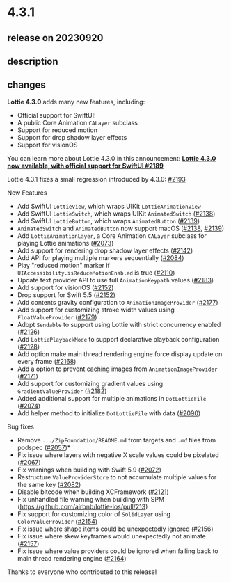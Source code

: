 # 4.3.1

## release on 20230920

## description

## changes

<strong>Lottie 4.3.0</strong> adds many new features, including:

* Official support for SwiftUI!
* A public Core Animation <code>CALayer</code> subclass
* Support for reduced motion
* Support for drop shadow layer effects
* Support for visionOS

You can learn more about Lottie 4.3.0 in this announcement: <strong><a href="https://github.com/airbnb/lottie-ios/discussions/2189" data-hovercard-type="discussion" data-hovercard-url="/airbnb/lottie-ios/discussions/2189/hovercard">Lottie 4.3.0 now available, with official support for SwiftUI #2189</a></strong>

Lottie 4.3.1 fixes a small regression introduced by 4.3.0: <a class="issue-link js-issue-link" data-error-text="Failed to load title" data-id="1899785235" data-permission-text="Title is private" data-url="https://github.com/airbnb/lottie-ios/issues/2193" data-hovercard-type="issue" data-hovercard-url="/airbnb/lottie-ios/issues/2193/hovercard" href="https://github.com/airbnb/lottie-ios/issues/2193">#2193</a>

New Features

* Add SwiftUI <code>LottieView</code>, which wraps UIKit <code>LottieAnimationView</code>
* Add SwiftUI <code>LottieSwitch</code>, which wraps UIKit <code>AnimatedSwitch</code> (<a class="issue-link js-issue-link" data-error-text="Failed to load title" data-id="1847470386" data-permission-text="Title is private" data-url="https://github.com/airbnb/lottie-ios/issues/2138" data-hovercard-type="pull_request" data-hovercard-url="/airbnb/lottie-ios/pull/2138/hovercard" href="https://github.com/airbnb/lottie-ios/pull/2138">#2138</a>)
* Add SwiftUI <code>LottieButton</code>, which wraps <code>AnimatedButton</code> (<a class="issue-link js-issue-link" data-error-text="Failed to load title" data-id="1850655650" data-permission-text="Title is private" data-url="https://github.com/airbnb/lottie-ios/issues/2139" data-hovercard-type="pull_request" data-hovercard-url="/airbnb/lottie-ios/pull/2139/hovercard" href="https://github.com/airbnb/lottie-ios/pull/2139">#2139</a>)
* <code>AnimatedSwitch</code> and <code>AnimatedButton</code> now support macOS (<a class="issue-link js-issue-link" data-error-text="Failed to load title" data-id="1847470386" data-permission-text="Title is private" data-url="https://github.com/airbnb/lottie-ios/issues/2138" data-hovercard-type="pull_request" data-hovercard-url="/airbnb/lottie-ios/pull/2138/hovercard" href="https://github.com/airbnb/lottie-ios/pull/2138">#2138</a>, <a class="issue-link js-issue-link" data-error-text="Failed to load title" data-id="1850655650" data-permission-text="Title is private" data-url="https://github.com/airbnb/lottie-ios/issues/2139" data-hovercard-type="pull_request" data-hovercard-url="/airbnb/lottie-ios/pull/2139/hovercard" href="https://github.com/airbnb/lottie-ios/pull/2139">#2139</a>)
* Add <code>LottieAnimationLayer</code>, a Core Animation <code>CALayer</code> subclass for playing Lottie animations (<a class="issue-link js-issue-link" data-error-text="Failed to load title" data-id="1744611989" data-permission-text="Title is private" data-url="https://github.com/airbnb/lottie-ios/issues/2073" data-hovercard-type="pull_request" data-hovercard-url="/airbnb/lottie-ios/pull/2073/hovercard" href="https://github.com/airbnb/lottie-ios/pull/2073">#2073</a>)
* Add support for rendering drop shadow layer effects (<a class="issue-link js-issue-link" data-error-text="Failed to load title" data-id="1852218167" data-permission-text="Title is private" data-url="https://github.com/airbnb/lottie-ios/issues/2142" data-hovercard-type="pull_request" data-hovercard-url="/airbnb/lottie-ios/pull/2142/hovercard" href="https://github.com/airbnb/lottie-ios/pull/2142">#2142</a>)
* Add API for playing multiple markers sequentially (<a class="issue-link js-issue-link" data-error-text="Failed to load title" data-id="1770119416" data-permission-text="Title is private" data-url="https://github.com/airbnb/lottie-ios/issues/2084" data-hovercard-type="pull_request" data-hovercard-url="/airbnb/lottie-ios/pull/2084/hovercard" href="https://github.com/airbnb/lottie-ios/pull/2084">#2084</a>)
* Play "reduced motion" marker if <code>UIAccessibility.isReduceMotionEnabled</code> is true (<a class="issue-link js-issue-link" data-error-text="Failed to load title" data-id="1805551258" data-permission-text="Title is private" data-url="https://github.com/airbnb/lottie-ios/issues/2110" data-hovercard-type="pull_request" data-hovercard-url="/airbnb/lottie-ios/pull/2110/hovercard" href="https://github.com/airbnb/lottie-ios/pull/2110">#2110</a>)
* Update text provider API to use full <code>AnimationKeypath</code> values (<a class="issue-link js-issue-link" data-error-text="Failed to load title" data-id="1893399766" data-permission-text="Title is private" data-url="https://github.com/airbnb/lottie-ios/issues/2183" data-hovercard-type="pull_request" data-hovercard-url="/airbnb/lottie-ios/pull/2183/hovercard" href="https://github.com/airbnb/lottie-ios/pull/2183">#2183</a>)
* Add support for visionOS (<a class="issue-link js-issue-link" data-error-text="Failed to load title" data-id="1863719453" data-permission-text="Title is private" data-url="https://github.com/airbnb/lottie-ios/issues/2152" data-hovercard-type="pull_request" data-hovercard-url="/airbnb/lottie-ios/pull/2152/hovercard" href="https://github.com/airbnb/lottie-ios/pull/2152">#2152</a>)
* Drop support for Swift 5.5 (<a class="issue-link js-issue-link" data-error-text="Failed to load title" data-id="1863719453" data-permission-text="Title is private" data-url="https://github.com/airbnb/lottie-ios/issues/2152" data-hovercard-type="pull_request" data-hovercard-url="/airbnb/lottie-ios/pull/2152/hovercard" href="https://github.com/airbnb/lottie-ios/pull/2152">#2152</a>)
* Add contents gravity configuration to <code>AnimationImageProvider</code> (<a class="issue-link js-issue-link" data-error-text="Failed to load title" data-id="1890974080" data-permission-text="Title is private" data-url="https://github.com/airbnb/lottie-ios/issues/2177" data-hovercard-type="pull_request" data-hovercard-url="/airbnb/lottie-ios/pull/2177/hovercard" href="https://github.com/airbnb/lottie-ios/pull/2177">#2177</a>)
* Add support for customizing stroke width values using <code>FloatValueProvider</code> (<a class="issue-link js-issue-link" data-error-text="Failed to load title" data-id="1892996164" data-permission-text="Title is private" data-url="https://github.com/airbnb/lottie-ios/issues/2179" data-hovercard-type="pull_request" data-hovercard-url="/airbnb/lottie-ios/pull/2179/hovercard" href="https://github.com/airbnb/lottie-ios/pull/2179">#2179</a>)
* Adopt <code>Sendable</code> to support using Lottie with strict concurrency enabled (<a class="issue-link js-issue-link" data-error-text="Failed to load title" data-id="1833758582" data-permission-text="Title is private" data-url="https://github.com/airbnb/lottie-ios/issues/2126" data-hovercard-type="pull_request" data-hovercard-url="/airbnb/lottie-ios/pull/2126/hovercard" href="https://github.com/airbnb/lottie-ios/pull/2126">#2126</a>)
* Add <code>LottiePlaybackMode</code> to support declarative playback configuration (<a class="issue-link js-issue-link" data-error-text="Failed to load title" data-id="1835763051" data-permission-text="Title is private" data-url="https://github.com/airbnb/lottie-ios/issues/2128" data-hovercard-type="pull_request" data-hovercard-url="/airbnb/lottie-ios/pull/2128/hovercard" href="https://github.com/airbnb/lottie-ios/pull/2128">#2128</a>)
* Add option make main thread rendering engine force display update on every frame (<a class="issue-link js-issue-link" data-error-text="Failed to load title" data-id="1874468998" data-permission-text="Title is private" data-url="https://github.com/airbnb/lottie-ios/issues/2168" data-hovercard-type="pull_request" data-hovercard-url="/airbnb/lottie-ios/pull/2168/hovercard" href="https://github.com/airbnb/lottie-ios/pull/2168">#2168</a>)
* Add a option to prevent caching images from <code>AnimationImageProvider</code> (<a class="issue-link js-issue-link" data-error-text="Failed to load title" data-id="1885666048" data-permission-text="Title is private" data-url="https://github.com/airbnb/lottie-ios/issues/2171" data-hovercard-type="pull_request" data-hovercard-url="/airbnb/lottie-ios/pull/2171/hovercard" href="https://github.com/airbnb/lottie-ios/pull/2171">#2171</a>)
* Add support for customizing gradient values using <code>GradientValueProvider</code> (<a class="issue-link js-issue-link" data-error-text="Failed to load title" data-id="1893061516" data-permission-text="Title is private" data-url="https://github.com/airbnb/lottie-ios/issues/2182" data-hovercard-type="pull_request" data-hovercard-url="/airbnb/lottie-ios/pull/2182/hovercard" href="https://github.com/airbnb/lottie-ios/pull/2182">#2182</a>)
* Added additional support for multiple animations in <code>DotLottieFile</code> (<a class="issue-link js-issue-link" data-error-text="Failed to load title" data-id="1750023916" data-permission-text="Title is private" data-url="https://github.com/airbnb/lottie-ios/issues/2074" data-hovercard-type="pull_request" data-hovercard-url="/airbnb/lottie-ios/pull/2074/hovercard" href="https://github.com/airbnb/lottie-ios/pull/2074">#2074</a>)
* Add helper method to initialize <code>DotLottieFile</code> with data (<a class="issue-link js-issue-link" data-error-text="Failed to load title" data-id="1774972529" data-permission-text="Title is private" data-url="https://github.com/airbnb/lottie-ios/issues/2090" data-hovercard-type="pull_request" data-hovercard-url="/airbnb/lottie-ios/pull/2090/hovercard" href="https://github.com/airbnb/lottie-ios/pull/2090">#2090</a>)

Bug fixes

* Remove <code>.../ZipFoundation/README.md</code> from targets and <code>*.md*</code> files from podspec (<a class="issue-link js-issue-link" data-error-text="Failed to load title" data-id="1695706375" data-permission-text="Title is private" data-url="https://github.com/airbnb/lottie-ios/issues/2057" data-hovercard-type="pull_request" data-hovercard-url="/airbnb/lottie-ios/pull/2057/hovercard" href="https://github.com/airbnb/lottie-ios/pull/2057">#2057</a>)*
* Fix issue where layers with negative X scale values could be pixelated (<a class="issue-link js-issue-link" data-error-text="Failed to load title" data-id="1712773566" data-permission-text="Title is private" data-url="https://github.com/airbnb/lottie-ios/issues/2067" data-hovercard-type="pull_request" data-hovercard-url="/airbnb/lottie-ios/pull/2067/hovercard" href="https://github.com/airbnb/lottie-ios/pull/2067">#2067</a>)
* Fix warnings when building with Swift 5.9 (<a class="issue-link js-issue-link" data-error-text="Failed to load title" data-id="1742850273" data-permission-text="Title is private" data-url="https://github.com/airbnb/lottie-ios/issues/2072" data-hovercard-type="pull_request" data-hovercard-url="/airbnb/lottie-ios/pull/2072/hovercard" href="https://github.com/airbnb/lottie-ios/pull/2072">#2072</a>)
* Restructure <code>ValueProviderStore</code> to not accumulate multiple values for the same key (<a class="issue-link js-issue-link" data-error-text="Failed to load title" data-id="1768081382" data-permission-text="Title is private" data-url="https://github.com/airbnb/lottie-ios/issues/2082" data-hovercard-type="pull_request" data-hovercard-url="/airbnb/lottie-ios/pull/2082/hovercard" href="https://github.com/airbnb/lottie-ios/pull/2082">#2082</a>)
* Disable bitcode when building XCFramework (<a class="issue-link js-issue-link" data-error-text="Failed to load title" data-id="1824956770" data-permission-text="Title is private" data-url="https://github.com/airbnb/lottie-ios/issues/2121" data-hovercard-type="pull_request" data-hovercard-url="/airbnb/lottie-ios/pull/2121/hovercard" href="https://github.com/airbnb/lottie-ios/pull/2121">#2121</a>)
* Fix unhandled file warning when building with SPM (<a href="https://github.com/airbnb/lottie-ios/pull/2132" data-hovercard-type="pull_request" data-hovercard-url="/airbnb/lottie-ios/pull/2132/hovercard">https://github.com/airbnb/lottie-ios/pull/213</a>)
* Fix support for customizing color of <code>SolidLayer</code> using <code>ColorValueProvider</code> (<a class="issue-link js-issue-link" data-error-text="Failed to load title" data-id="1865724089" data-permission-text="Title is private" data-url="https://github.com/airbnb/lottie-ios/issues/2154" data-hovercard-type="pull_request" data-hovercard-url="/airbnb/lottie-ios/pull/2154/hovercard" href="https://github.com/airbnb/lottie-ios/pull/2154">#2154</a>)
* Fix issue where shape items could be unexpectedly ignored (<a class="issue-link js-issue-link" data-error-text="Failed to load title" data-id="1865946830" data-permission-text="Title is private" data-url="https://github.com/airbnb/lottie-ios/issues/2156" data-hovercard-type="pull_request" data-hovercard-url="/airbnb/lottie-ios/pull/2156/hovercard" href="https://github.com/airbnb/lottie-ios/pull/2156">#2156</a>)
* Fix issue where skew keyframes would unexpectedly not animate (<a class="issue-link js-issue-link" data-error-text="Failed to load title" data-id="1865996483" data-permission-text="Title is private" data-url="https://github.com/airbnb/lottie-ios/issues/2157" data-hovercard-type="pull_request" data-hovercard-url="/airbnb/lottie-ios/pull/2157/hovercard" href="https://github.com/airbnb/lottie-ios/pull/2157">#2157</a>)
* Fix issue where value providers could be ignored when falling back to main thread rendering engine (<a class="issue-link js-issue-link" data-error-text="Failed to load title" data-id="1872137953" data-permission-text="Title is private" data-url="https://github.com/airbnb/lottie-ios/issues/2164" data-hovercard-type="pull_request" data-hovercard-url="/airbnb/lottie-ios/pull/2164/hovercard" href="https://github.com/airbnb/lottie-ios/pull/2164">#2164</a>)

Thanks to everyone who contributed to this release!

